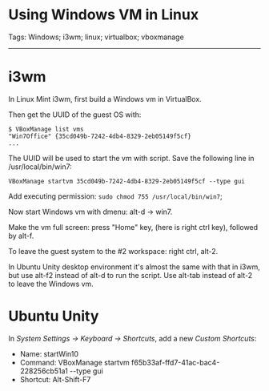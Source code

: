 # Using Windows VM in Linux
Tags: Windows; i3wm; linux; virtualbox; vboxmanage

------

# i3wm

In Linux Mint i3wm, first build a Windows vm in VirtualBox.

Then get the UUID of the guest OS with:

    $ VBoxManage list vms
    "Win7Office" {35cd049b-7242-4db4-8329-2eb05149f5cf}
    ...

The UUID will be used to start the vm with script.
Save the following line in /usr/local/bin/win7:

    VBoxManage startvm 35cd049b-7242-4db4-8329-2eb05149f5cf --type gui

Add executing permission: `sudo chmod 755 /usr/local/bin/win7`;

Now start Windows vm with dmenu: alt-d -> win7.

Make the vm full screen: press "Home" key, (here is right ctrl key), followed by alt-f.

To leave the guest system to the #2 workspace: right ctrl, alt-2.

In Ubuntu Unity desktop environment it's almost the same with that in i3wm,
but use alt-f2 instead of alt-d to run the script.
Use alt-tab instead of alt-2 to leave the Windows vm.

# Ubuntu Unity

In *System Settings -> Keyboard -> Shortcuts*, add a new *Custom Shortcuts*:

* Name: startWin10
* Command: VBoxManage startvm f65b33af-ffd7-41ac-bac4-228256cb51a1 --type gui
* Shortcut: Alt-Shift-F7
